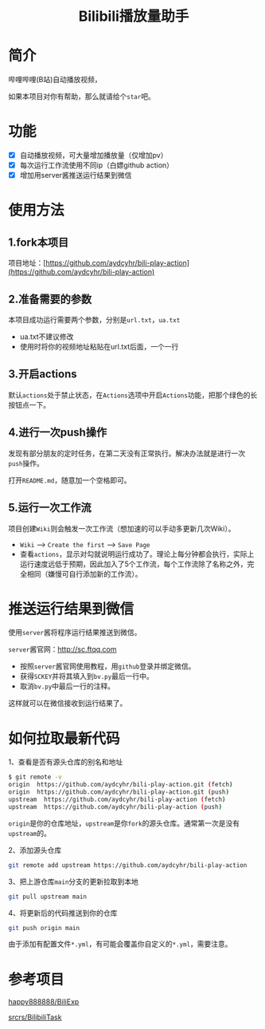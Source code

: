 <div align="center"> 
<h1 align="center">Bilibili播放量助手</h1>
</div>

# 简介 

哔哩哔哩(B站)自动播放视频，

如果本项目对你有帮助，那么就请给个`star`吧。

# 功能

- [x] 自动播放视频，可大量增加播放量（仅增加pv）
- [x] 每次运行工作流使用不同ip（白嫖github action）
- [x] 增加用server酱推送运行结果到微信

# 使用方法

## 1.fork本项目

项目地址：[https://github.com/aydcyhr/bili-play-action](https://github.com/aydcyhr/bili-play-action)

## 2.准备需要的参数

本项目成功运行需要两个参数，分别是`url.txt`，`ua.txt`

- ua.txt不建议修改
- 使用时将你的视频地址粘贴在url.txt后面，一个一行

## 3.开启actions

默认`actions`处于禁止状态，在`Actions`选项中开启`Actions`功能，把那个绿色的长按钮点一下。

## 4.进行一次push操作

发现有部分朋友的定时任务，在第二天没有正常执行。解决办法就是进行一次`push`操作。

打开`README.md`，随意加一个空格即可。

## 5.运行一次工作流

项目创建`Wiki`则会触发一次工作流（想加速的可以手动多更新几次Wiki）。

- `Wiki` --> `Create the first` --> `Save Page`
- 查看`actions`，显示对勾就说明运行成功了。理论上每分钟都会执行，实际上运行速度远低于预期，因此加入了5个工作流，每个工作流除了名称之外，完全相同（嫌慢可自行添加新的工作流）。

# 推送运行结果到微信

使用`server`酱将程序运行结果推送到微信。

`server`酱官网：http://sc.ftqq.com

- 按照`server`酱官网使用教程，用`github`登录并绑定微信。
- 获得`SCKEY`并将其填入到`bv.py`最后一行中。
- 取消`bv.py`中最后一行的注释。

这样就可以在微信接收到运行结果了。

# 如何拉取最新代码

1、查看是否有源头仓库的别名和地址

```sh
$ git remote -v
origin  https://github.com/aydcyhr/bili-play-action.git (fetch)
origin  https://github.com/aydcyhr/bili-play-action.git (push)
upstream  https://github.com/aydcyhr/bili-play-action (fetch)
upstream  https://github.com/aydcyhr/bili-play-action (push)
```

`origin`是你的仓库地址，`upstream`是你`fork`的源头仓库。通常第一次是没有`upstream`的。

2、添加源头仓库

```sh
git remote add upstream https://github.com/aydcyhr/bili-play-action
```

3、把上游仓库`main`分支的更新拉取到本地

```sh
git pull upstream main
```

4、将更新后的代码推送到你的仓库

```sh
git push origin main 
```

由于添加有配置文件`*.yml`，有可能会覆盖你自定义的`*.yml`，需要注意。

# 参考项目

[happy888888/BiliExp](https://github.com/happy888888/BiliExp)

[srcrs/BilibiliTask](https://github.com/srcrs/BilibiliTask)
